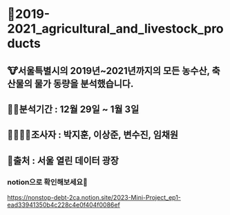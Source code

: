 # 🐄2019-2021_agricultural_and_livestock_products
## 🐮서울특별시의 2019년~2021년까지의 모든 농수산, 축산물의 물가 동량을 분석했습니다.

## 🐱‍🏍분석기간 : 12월 29일 ~ 1월 3일
## 👨‍👩‍👦‍👦조사자 : 박지훈, 이상준, 변수진, 임채원
## 🐣출처 : 서울 열린 데이터 광장

### notion으로 확인해보세요🐥
https://nonstop-debt-2ca.notion.site/2023-Mini-Project_ep1-ead33941350b4c228c4e0f404f0086ef
